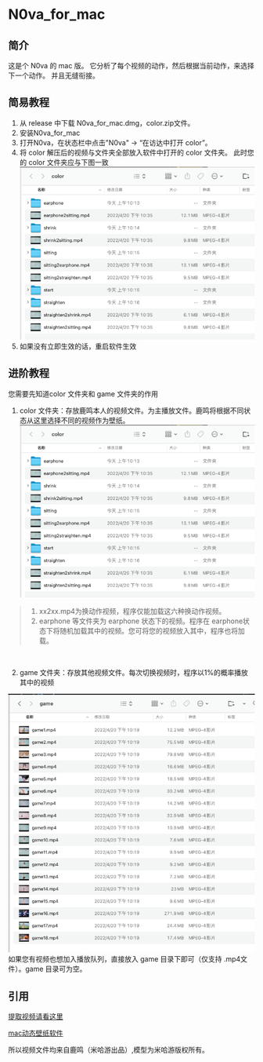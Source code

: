 # N0va_for_mac

## 简介

这是个 N0va 的 mac 版。
它分析了每个视频的动作，然后根据当前动作，来选择下一个动作。
并且无缝衔接。

## 简易教程
1. 从 release 中下载 N0va_for_mac.dmg，color.zip文件。
2. 安装N0va_for_mac
3. 打开N0va，在状态栏中点击"N0va" -> “在访达中打开 color”。
4. 将 color 解压后的视频与文件夹全部放入软件中打开的 color 文件夹。
此时您的 color 文件夹应与下图一致
![图片alt](color.png "color 目录示意")
5. 如果没有立即生效的话，重启软件生效

## 进阶教程
您需要先知道color 文件夹和 game 文件夹的作用

1. color 文件夹：存放鹿鸣本人的视频文件。为主播放文件。鹿鸣将根据不同状态从这里选择不同的视频作为壁纸。
![图片alt](color.png "color 目录示意")

> 1. xx2xx.mp4为换动作视频，程序仅能加载这六种换动作视频。
> 2. earphone 等文件夹为 earphone 状态下的视频。程序在 earphone状态下将随机加载其中的视频。您可将您的视频放入其中，程序也将加载。


<br>

2. game 文件夹：存放其他视频文件。每次切换视频时，程序以1%的概率播放其中的视频

![图片alt](game.png "game 目录示意")
如果您有视频也想加入播放队列，直接放入 game 目录下即可（仅支持 .mp4文件）。game 目录可为空。

## 引用

[提取视频请看这里](https://github.com/youfantan/N0vaResourceExtractor)<br>

[mac动态壁纸软件](https://github.com/zx1262111739/DynamicWallpaper)<br>

所以视频文件均来自鹿鸣（米哈游出品）,模型为米哈游版权所有。